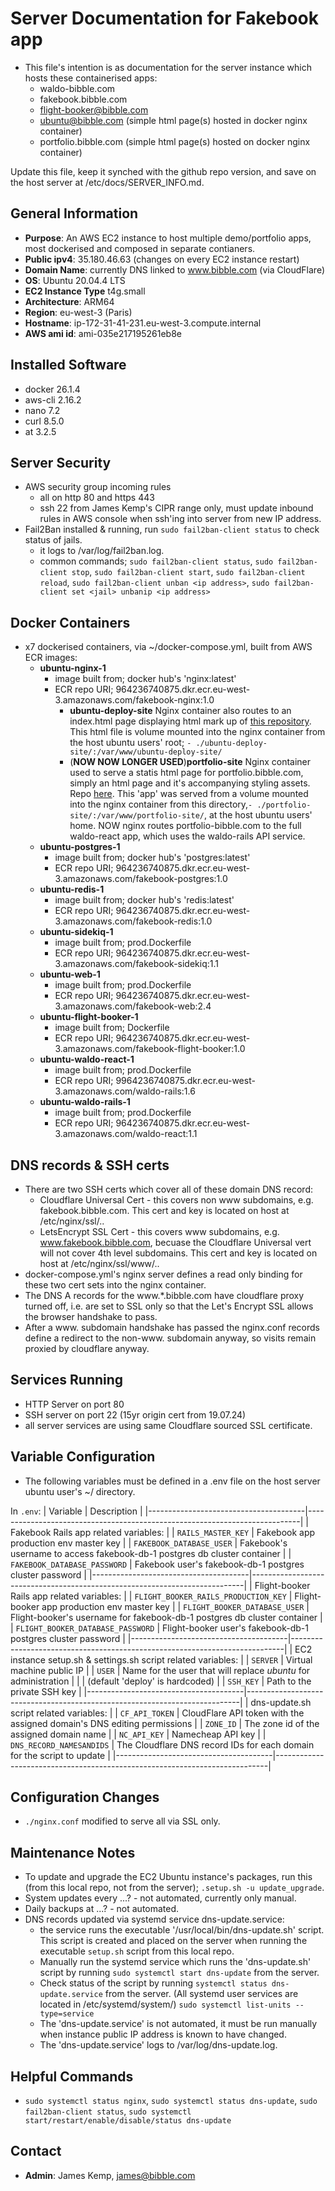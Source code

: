 # Server Documentation for Fakebook app
- This file's intention is as documentation for the server instance which hosts these containerised apps:
  - waldo-bibble.com
  - fakebook.bibble.com
  - flight-booker@bibble.com
  - ubuntu@bibble.com (simple html page(s) hosted in docker nginx container)
  - portfolio.bibble.com (simple html page(s) hosted on docker nginx container)
  
Update this file, keep it synched with the github repo version, and save on the host server at /etc/docs/SERVER_INFO.md.

## General Information
- **Purpose**: An AWS EC2 instance to host multiple demo/portfolio apps, most dockerised and composed in separate contianers.
- **Public ipv4**: 35.180.46.63 (changes on every EC2 instance restart)
- **Domain Name**: currently DNS linked to www.bibble.com (via CloudFlare)
- **OS**: Ubuntu 20.04.4 LTS
- **EC2 Instance Type** t4g.small
- **Architecture**: ARM64
- **Region**: eu-west-3 (Paris)
- **Hostname**: ip-172-31-41-231.eu-west-3.compute.internal
- **AWS ami id**: ami-035e217195261eb8e

## Installed Software
- docker 26.1.4
- aws-cli 2.16.2
- nano 7.2
- curl 8.5.0
- at 3.2.5

## Server Security
- AWS security group incoming rules
  - all on http 80 and https 443
  - ssh 22 from James Kemp's CIPR range only, must update inbound rules in AWS console when ssh'ing into server from new IP address.
- Fail2Ban installed & running, run `sudo fail2ban-client status` to check status of jails.
  - it logs to /var/log/fail2ban.log.
  - common commands; `sudo fail2ban-client status`, `sudo fail2ban-client stop`, `sudo fail2ban-client start`,
    `sudo fail2ban-client reload`, `sudo fail2ban-client unban <ip address>`, `sudo fail2ban-client set <jail> unbanip <ip address>`

## Docker Containers
- x7 dockerised containers, via ~/docker-compose.yml, built from AWS ECR images:
  - **ubuntu-nginx-1**
    - image built from; docker hub's 'nginx:latest'
    - ECR repo URI; 964236740875.dkr.ecr.eu-west-3.amazonaws.com/fakebook-nginx:1.0
      - **ubuntu-deploy-site** Nginx container also routes to an index.html page displaying html mark up of
        [this repository](https://github.com/jbk2/ubuntu-setup-deploy). This html file is volume mounted
        into the nginx container from the host ubuntu users' root; `- ./ubuntu-deploy-site/:/var/www/ubuntu-deploy-site/`
      - (**NOW NOW LONGER USED**)**portfolio-site** Nginx container used to serve a statis html page for portfolio.bibble.com, simply an html page
        and it's accompanying styling assets. Repo [here](https://github.com/jbk2/portfolio). This 'app' was served from
        a volume mounted into the nginx container from this directory,`- ./portfolio-site/:/var/www/portfolio-site/`,
        at the host ubuntu users' home. NOW nginx routes portfolio-bibble.com to the full waldo-react app, which uses the waldo-rails API service.
  - **ubuntu-postgres-1**
    - image built from; docker hub's 'postgres:latest'
    - ECR repo URI; 964236740875.dkr.ecr.eu-west-3.amazonaws.com/fakebook-postgres:1.0
  - **ubuntu-redis-1**
    - image built from; docker hub's 'redis:latest'
    - ECR repo URI; 964236740875.dkr.ecr.eu-west-3.amazonaws.com/fakebook-redis:1.0
  - **ubuntu-sidekiq-1**
    - image built from; prod.Dockerfile
    - ECR repo URI; 964236740875.dkr.ecr.eu-west-3.amazonaws.com/fakebook-sidekiq:1.1
  - **ubuntu-web-1**
    - image built from; prod.Dockerfile
    - ECR repo URI; 964236740875.dkr.ecr.eu-west-3.amazonaws.com/fakebook-web:2.4
  - **ubuntu-flight-booker-1**
    - image built from; Dockerfile
    - ECR repo URI; 964236740875.dkr.ecr.eu-west-3.amazonaws.com/fakebook-flight-booker:1.0
  - **ubuntu-waldo-react-1**
    - image built from; prod.Dockerfile
    - ECR repo URI; 9964236740875.dkr.ecr.eu-west-3.amazonaws.com/waldo-rails:1.6
  - **ubuntu-waldo-rails-1**
    - image built from; prod.Dockerfile
    - ECR repo URI; 964236740875.dkr.ecr.eu-west-3.amazonaws.com/waldo-react:1.1

## DNS records & SSH certs
- There are two SSH certs which cover all of these domain DNS record:
  - Cloudflare Universal Cert - this covers non www subdomains, e.g. fakebook.bibble.com.
    This cert and key is located on host at /etc/nginx/ssl/..
  - LetsEncrypt SSL Cert - this covers www subdomains, e.g. www.fakebook.bibble.com, becuase the 
    Cloudflare Universal vert will not cover 4th level subdomains.
    This cert and key is located on host at /etc/nginx/ssl/www/..
- docker-compose.yml's nginx server defines a read only binding for these two cert sets into the nginx container.
- The DNS A records for the www.*.bibble.com have cloudflare proxy turned off, i.e. are set
  to SSL only so that the Let's Encrypt SSL allows the browser handshake to pass.
- After a www. subdomain handshake has passed the nginx.conf records define a redirect to the
  non-www. subdomain anyway, so visits remain proxied by cloudflare anyway.


## Services Running
- HTTP Server on port 80
- SSH server on port 22 (15yr origin cert from 19.07.24)
- all server services are using same Cloudflare sourced SSL certificate.

## Variable Configuration
- The following variables must be defined in a .env file on the host server
  ubuntu user's ~/ directory.

In `.env`:
| Variable                              | Description                                                                |
|---------------------------------------|----------------------------------------------------------------------------|
| Fakebook Rails app related variables:                                                                         |
| `RAILS_MASTER_KEY`                    | Fakebook app production env master key                                     |
| `FAKEBOOK_DATABASE_USER`              | Fakebook's username to access fakebook-db-1 postgres db cluster container  |
| `FAKEBOOK_DATABASE_PASSWORD`          | Fakebook user's fakebook-db-1 postgres cluster password                    |
|---------------------------------------|----------------------------------------------------------------------------|
| Flight-booker Rails app related variables:                                                                         |
| `FLIGHT_BOOKER_RAILS_PRODUCTION_KEY`  | Flight-booker app production env master key                                |
| `FLIGHT_BOOKER_DATABASE_USER`         | Flight-booker's username for fakebook-db-1 postgres db cluster container   |
| `FLIGHT_BOOKER_DATABASE_PASSWORD`     | Flight-booker user's fakebook-db-1 postgres cluster password               |
|---------------------------------------|----------------------------------------------------------------------------|
| EC2 instance setup.sh & settings.sh script related variables:                                                      |
| `SERVER`                              | Virtual machine public IP                                                  |
| `USER`                                | Name for the user that will replace *ubuntu* for administration            |
|                                       | (default 'deploy' is hardcoded)                                            |
| `SSH_KEY`                             | Path to the private SSH key                                                |
|---------------------------------------|----------------------------------------------------------------------------|
| dns-update.sh script related variables:                                                                            |
| `CF_API_TOKEN`                        | CloudFlare API token with the assigned domain's DNS editing permissions    |
| `ZONE_ID`                             | The zone id of the assigned domain name                                    |
| `NC_API_KEY`                          | Namecheap API key                                                          |
| `DNS_RECORD_NAMESANDIDS`              | The Cloudflare DNS record IDs for each domain for the script to update     |
|---------------------------------------|----------------------------------------------------------------------------|

## Configuration Changes
- `./nginx.conf` modified to serve all via SSL only.

## Maintenance Notes
- To update and upgrade the EC2 Ubuntu instance's packages, run this (from this local repo, not from the server);
  `.setup.sh -u update_upgrade`.
- System updates every ...? - not automated, currently only manual.
- Daily backups at ...? - not automated.
- DNS records updated via systemd service dns-update.service:
  - the service runs the executable '/usr/local/bin/dns-update.sh' script. This script is created and
    placed on the server when running the executable `setup.sh` script from this local repo.
  - Manually run the systemd service which runs the 'dns-update.sh' script by running
    `sudo systemctl start dns-update` from the server.
  - Check status of the script by running `systemctl status dns-update.service` from the server.
    (All systemd user services are located in /etc/systemd/system/) `sudo systemctl list-units --type=service`
  - The 'dns-update.service' is not automated, it must be run manually when instance public IP address
    is known to have changed.
  - The 'dns-update.service' logs to /var/log/dns-update.log.

## Helpful Commands
- `sudo systemctl status nginx`, `sudo systemctl status dns-update`, `sudo fail2ban-client status`,
  `sudo systemctl start/restart/enable/disable/status dns-update`

## Contact
- **Admin**: James Kemp, james@bibble.com
